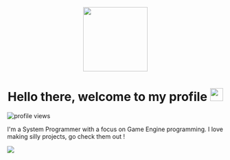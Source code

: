 <!-- ### Ça poulpe ou quoi ? 🦑-->

<div id="header" align="center">
  <img src="https://avataaars.io/?accessoriesType=Prescription02&avatarStyle=Circle&clotheColor=Blue03&clotheType=Hoodie&eyeType=Wink&facialHairColor=Auburn&facialHairType=BeardLight&hairColor=Blonde&mouthType=Default&topType=ShortHairShortCurly" width="150"/>
</div>

<h1 align="center">
  Hello there, welcome to my profile
  <img src="https://media.giphy.com/media/hvRJCLFzcasrR4ia7z/giphy.gif" width="30px"/>
</h1>

![profile views](https://komarev.com/ghpvc/?username=P0ulpy&color=blue)

I'm a System Programmer with a focus on Game Engine programming. I love making silly projects, go check them out !

<img src="https://github-readme-stats.vercel.app/api/top-langs/?username=P0ulpy&hide=JavaScript&layout=compact" />

<!--
**P0ulpy/P0ulpy** is a ✨ _special_ ✨ repository because its `README.md` (this file) appears on your GitHub profile.

Here are some ideas to get you started:

- 🔭 I’m currently working on ...
- 🌱 I’m currently learning ...
- 👯 I’m looking to collaborate on ...
- 🤔 I’m looking for help with ...
- 💬 Ask me about ...
- 📫 How to reach me: ...
- 😄 Pronouns: ...
- ⚡ Fun fact: ...
-->
